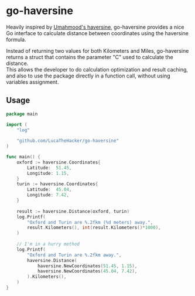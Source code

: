 # go-haversine

Heavily inspired by [Umahmood's haversine](https://github.com/umahmood/haversine), go-haversine provides a nice Go
interface to calculate distance between coordinates using the haversine formula.

Instead of returning two values for both Kilometers and Miles, go-haversine returns a struct that contains the
parameter "C" used to calculate the distance.  
This allows the developer to do calculation optimization and result caching, and also to use the package directly in a
function call, without using variables assignment.

## Usage

```go
package main

import (
	"log"
	
	"github.com/LucaTheHacker/go-haversine"
)

func main() {
	oxford := haversine.Coordinates{
		Latitude:  51.45,
		Longitude: 1.15,
	}
	turin := haversine.Coordinates{
		Latitude:  45.04,
		Longitude: 7.42,
	}
	
	result := haversine.Distance(oxford, turin)
	log.Printf(
		"Oxford and Turin are %.2fkm (%d meters) away.",
		result.Kilometers(), int(result.Kilometers()*1000),
	)
	
	// I'm in a hurry method
	log.Printf(
		"Oxford and Turin are %.2fkm away.",
		haversine.Distance(
			haversine.NewCoordinates(51.45, 1.15),
			haversine.NewCoordinates(45.04, 7.42),
		).Kilometers(),
	)
}
```
    